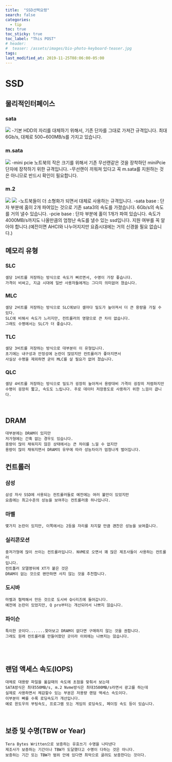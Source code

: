 ```yaml
---
title:  "SSD선택요령"
search: false
categories: 
  - tip
toc: true
toc_sticky: true
toc_label: "This POST"
# header:
#  teaser: /assets/images/bio-photo-keyboard-teaser.jpg
tags:
last_modified_at: 2019-11-25T08:06:00-05:00
---
```




# SSD

## 물리적인터페이스

### sata
![]({site.url}/assets/images/ssd선택/다운로드.jpeg)
	-기본 HDD의 자리를 대체하기 위해서, 기존 단자를 그대로 가져간 규격입니다.
	최대 6Gb/s, 대체로 500~600MB/s를 가지고 있습니다.

### m.sata
![](/assets/images/ssd선택/MZ-MTE1T0BW_1000-1.jpg)
	-mini pcie
	노트북의 작은 크기를 위해서 기존 무선랜같은 것을 장착하던 miniPcie단자에
	장착하기 위한 규격입니다.
	-무선랜이 끼워져 있다고 꼭 m.sata를 지원하는 것은 아니므로 반드시 확인이 필요합니다.

### m.2
![](/Users/jeeyonglee/Documents/ssd선택/81lQc-rX4fL._SL1500_.jpg)
![](/Users/jeeyonglee/Documents/ssd선택/71gRdzHPPYL._SL1500_.jpg)
	-노트북들이 더 소형화가 되면서 대체로 사용하는 규격입니다.
		-sata base : 단자 부분에 홈이 2개 파여있는 것으로
		             기존 sata3의 속도를 가졌습니다.
		             6Gb/s의 속도를 거의 낼수 있습니다.
		-pcie base : 단자 부분에 홀이 1개가 파여 있습니다.
		             속도가 4000MB/s까지도 나올만큼의
		             엄청난 속도를 낼수 있는 ssd입니다.
		             지원 여부를 꼭 알아야 합니다.(예전이면 AHCI와 나누어지지만 요즘시대에는 
		             거의 신경쓸 필요 없습니다.)


## 메모리 유형
### SLC
	셀당 1비트를 저장하는 방식으로 속도가 뻐르면서, 수명이 가장 좋습니다.
	가격이 비싸고, 지금 시대에 일반 사용자들에게는 그다지 의미없어 졌습니다.
### MLC
	셀당 2비트를 저장하는 방식으로 SLC에보다 셀마다 밀도가 높아져서 더 큰 용량을 가질 수 있다.
	SLC에 비해서 속도가 느리지만, 컨트롤러의 영향으로 큰 차이 없습니다.
	그래도 수명에서는 SLC가 더 좋습니다.
### TLC
	셀당 3비트를 저장하는 방식으로 대부분이 이 유형입니다.
	초기에는 내구성과 안정성에 논란이 많았지만 컨트롤러가 좋아지면서
	사실상 수명을 제외하면 굳이 MLC를 살 필요가 없어 졌습니다.
### QLC
	셀당 4비트를 저장하는 방식으로 밀도가 굉장히 높아져서 용량대비 가격이 굉장히 저렴하지만
	수명이 굉장히 짧고, 속도도 느립니다. 주로 데이터 저장용도로 사용하기 위한 느낌이 큽니다.


​		
## DRAM
	대부분에는 DRAM이 있지만
	저가형에는 간혹 없는 경우도 있습니다.
	옹량이 많이 채워지지 않은 상태에서는 큰 차이를 느낄 수 없지만
	용량이 많이 채워지면서 DRAM의 유무에 따라 성능차이가 엄청나게 벌어집니다.

  




## 컨트롤러
### 삼성
	삼성 자사 SSD에 사용되는 컨트롤러들로 예전에는 여러 불만이 있었지만
	요즘에는 최고수준의 성능을 보여주는 컨트롤러중 하나입니다.
### 마벨
	몇가지 논란이 있지만, 이쪽에서는 2등을 자리를 차지할 만큼 괜찬은 성능을 보여줍니다.
### 실리콘모션
	중저가형에 많이 쓰이는 컨트롤러입니다. NVME로 오면서 꽤 많은 제조사들이 사용하는 컨트롤러
	입니다.
	컨트톨러 모델명뒤에 XT가 붙은 것은 
	DRAM이 없는 것으로 왠만하면 사지 않는 것을 추천합니다.
### 도시바
	마벨과 협력해서 만든 것으로 도시바 Q시리즈에 들어갑니다.
	예전에 논란이 있었지만, Q pro부터는 개선되어서 나쁘지 않습니다.
### 파이슨
	특이한 곳이다.......찾아보고 DRAM이 없다면 구매하지 않는 것을 권합니다.
	그래도 원래 컨트롤러를 만들어왔던 곳이라 이외에는 나쁘지는 않습니다.


​	
​	
## 랜덤 액세스 속도(IOPS)
	대체로 대용량 파일을 옮길때의 속도에 초점을 맞춰서 보는데
	SATA방식은 최대550MB/s, m.2 Nvme방식은 최대3500MB/s라면서 광고를 하는데
	실제로 사용하면서 체감할수 있는 부분은 저용량 랜덤 액세스 속도이다.
	이부분이 빠를 수록 로딩속도가 개선입니다.
	예로 윈도우의 부팅속도, 프로그램 또는 게임의 로딩속도, 페이징 속도 등이 있습니다.


​	
## 보증 및 수명(TBW or Year)
	Tera Bytes Written으로 보증하는 유효쓰기 수명을 나타낸다
	제조사가 보증하는 기간이나 TBW가 도달했다고 수명이 다하는 것은 아니다.
	보증하는 기간 또는 TBW가 범위 안에 있다면 최악으로 굴려도 보증한다는 것이다.
